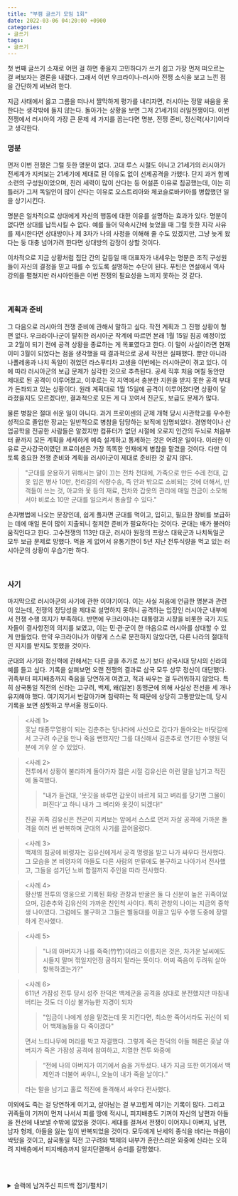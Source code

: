 ```yaml
---
title: "부캠 글쓰기 모임 1회"
date: 2022-03-06 04:20:00 +0900
categories:
- 글쓰기
tags:
- 글쓰기
---
```


첫 번째 글쓰기 소재로 어떤 걸 하면 좋을지 고민하다가 쓰기 쉽고 가장 먼저 떠오르는 걸 써보자는 결론을 내렸다. 그래서 이번 우크라이나-러시아 전쟁 소식을 보고 느낀 점을 간단하게 써보려 한다. 

지금 사태에서 옳고 그름을 떠나서 짤막하게 평가를 내리자면, 러시아는 정말 싸움을 못한다는 생각밖에 들지 않는다. 돌아가는 상황을 보면 그저 21세기의 러일전쟁이다. 이번 전쟁에서 러시아의 가장 큰 문제 세 가지를 꼽는다면 명분, 전쟁 준비, 정신력(사기)이라고 생각한다.



### 명분 
먼저 이번 전쟁은 그럴 듯한 명분이 없다. 고대 루스 시절도 아니고 21세기의 러시아가 전세계가 지켜보는 21세기에 제대로 된 이유도 없이 선제공격을 가했다. 단지 과거 함께 소련의 구성원이었으며, 친러 세력이 많이 산다는 등 어설픈 이유로 침공했는데, 이는 히틀러가 그저 독일인이 많이 산다는 이유로 오스트리아와 체코슬로바키아를 병합했던 일을 상기시킨다. 

명분은 일차적으로 상대에게 자신의 행동에 대한 이유를 설명하는 효과가 있다. 명분이 없다면 상대를 납득시킬 수 없다. 예를 들어 약속시간에 늦었을 때 그럴 듯한 지각 사유를 제시한다면 상대방이나 제 3자가 나의 사정을 이해해 줄 수도 있겠지만, 그냥 늦게 왔다는 둥 대충 넘어가려 한다면 상대방의 감정이 상할 것이다. 

이차적으로 지금 상황처럼 집단 간의 갈등일 때 대표자가 내세우는 명분은 조직 구성원들이 자신의 결정을 믿고 따를 수 있도록 설명하는 수단이 된다. 푸틴은 연설에서 역사 강의를 펼쳤지만 러시아인들은 이번 전쟁의 필요성을 느끼지 못하는 것 같다. 

<br/>

### 계획과 준비
그 다음으로 러시아의 전쟁 준비에 관해서 말하고 싶다. 작전 계획과 그 진행 상황이 형편 없다. 우크라이나군이 탈취한 러시아군 작계에 따르면 본래 1월 15일 침공 예정이었고 2월이 되기 전에 공격 상황을 종료하는 게 목표였다고 한다. 이 말이 사실이라면 현재 이미 3월이 되었다는 점을 생각했을 때 결과적으로 공세 작전은 실패했다. 뿐만 아니라 나폴레옹과 나치 독일이 겪었던 라스푸티차 고생을 이번에는 러시아군이 겪고 있다. 이에 따라 러시아군의 보급 문제가 심각한 것으로 추측된다. 공세 직후 처음 며칠 동안만 제대로 된 공격이 이루어졌고, 이후로는 각 지역에서 충분한 지원을 받지 못한 공격 부대가 돈좌되고 있는 상황이다. 원래 계획대로 1월 15일에 공격이 이루어졌다면 상황이 달라졌을지도 모르겠다만, 결과적으로 모든 게 다 꼬여서 진군도, 보급도 문제가 많다.

물론 병참은 절대 쉬운 일이 아니다. 과거 프로이센의 군제 개혁 당시 사관학교를 우수한 성적으로 졸업한 장교는 일반적으로 병참을 담당하는 보직에 임명되었다. 경영학이나 산업공학을 전공한 사람들은 알겠지만 컴퓨터가 없던 시절에 오로지 인간의 두뇌로 처음부터 끝까지 모든 계획을 세세하게 예측 설계하고 통제하는 것은 어려운 일이다. 이러한 이유로 군사강국이였던 프로이센은 가장 똑똑한 인재에게 병참을 맡겼을 것이다. 다만 이토록 중요한 전쟁 준비와 계획을 러시아군이 제대로 준비한 것 같지 않다.

>"군대를 운용하기 위해서는 말이 끄는 전차 천대에, 가죽으로 만든 수레 천대, 갑옷 입은 병사 10만, 천리길의 식량수송, 즉 안과 밖으로 소비되는 것에 더해서, 빈객들이 쓰는 것, 아교와 옻 등의 재료, 전차와 갑옷의 관리에 매일 천금이 소모해서야 비로소 10만 군대를 일으켜서 통솔할 수 있다."

손자병법에 나오는 문장인데, 쉽게 풀자면 군대를 먹이고, 입히고, 필요한 장비를 보급하는 데에 매일 돈이 많이 지출되니 철저한 준비가 필요하다는 것이다. 군대는 배가 불러야 움직인다고 한다. 고수전쟁의 113만 대군, 러시아 원정의 프랑스 대육군과 나치독일군 모두 보급 문제로 망했다. 먹을 게 없어서 유통기한이 5년 지난 전투식량을 먹고 있는 러시아군의 상황이 우습기만 하다. 

<br/>

### 사기 
마지막으로 러시아군의 사기에 관한 이야기이다. 이는 사실 처음에 언급한 명분과 관련이 있는데, 전쟁의 정당성을 제대로 설명하지 못하니 공격하는 입장인 러시아군 내부에서 전쟁 수행 의지가 부족하다. 반면에 우크라이나는 대통령과 시장을 비롯한 국가 지도자들이 결사항전의 의지를 보였고, 이는 민·관·군이 한 마음으로 러시아를 상대할 수 있게 만들었다. 만약 우크라이나가 이렇게 스스로 분전하지 않았다면, 다른 나라의 절대적인 지지를 받지도 못했을 것이다. 

군대의 사기와 정신력에 관해서는 다른 글을 추가로 쓰기 보다 삼국시대 당시의 신라의 예를 들고 싶다. 기록을 살펴보면 오랜 전쟁의 결과로 삼국 모두 상무 정신이 대단했다. 귀족부터 피지배층까지 죽음을 당연하게 여겼고, 적과 싸우는 걸 두려워하지 않았다. 특히 삼국통일 직전의 신라는 고구려, 백제, 왜(일본) 동맹군에 의해 사실상 전선을 세 개나 유지해야 했다. 여기저기서 번갈아가며 침략하는 적 때문에 상당히 고통받았는데, 당시 기록을 보면 섬찟하고 무서울 정도이다.

><사례 1>   
>훗날 태종무열왕이 되는 김춘추는 당나라에 사신으로 갔다가 돌아오는 바닷길에서 고구려 수군을 만나 죽을 뻔했지만 그를 대신해서 김춘추로 연기한 수행원 덕분에 겨우 살 수 있었다. 

><사례 2>  
> 전투에서 상황이 불리하게 돌아가자 젊은 시절 김유신은 이런 말을 남기고 적진에 돌격했다.   
>>"내가 듣건대, '옷깃을 바루면 갑옷이 바르게 되고 벼리를 당기면 그물이 펴진다'고 하니 내가 그 벼리와 옷깃이 되겠다!"
>
>진골 귀족 김유신은 전군이 지켜보는 앞에서 스스로 먼저 자살 공격에 가까운 돌격을 여러 번 반복하며 군대의 사기를 끌어올렸다.

><사례 3>  
> 백제의 침공에 비령자는 김유신에게서 공격 명령을 받고 나가 싸우다 전사했다. 그 모습을 본 비령자의 아들도 다른 사람의 만류에도 불구하고 나아가서 전사했고, 그들을 섬기던 노비 합절까지 주인을 따라 전사했다. 

><사례 4>   
>황산벌 전투의 영웅으로 기록된 화랑 관창과 반굴은 둘 다 신분이 높은 귀족이었으며, 김춘추와 김유신의 가까운 친인척 사이다. 특히 관창의 나이는 지금의 중학생 나이였다. 그럼에도 불구하고 그들은 별동대를 이끌고 임무 수행 도중에 장렬하게 전사했다. 

><사례 5>  
>>"나의 아버지가 나를 죽죽(竹竹)이라고 이름지은 것은, 차가운 날씨에도 시들지 말며 꺾일지언정 굽히지 말라는 뜻이다. 어찌 죽음이 두려워 살아 항복하겠는가?"

><사례 6>  
>611년 가잠성 전투 당시 성주 찬덕은 백제군을 공격을 상대로 분전했지만 마침내 버티는 것도 더 이상 불가능한 지경이 되자 
>>"임금이 나에게 성을 맡겼는데 못 지킨다면, 최소한 죽어서라도 귀신이 되어 백제놈들을 다 죽이겠다"
>
>면서 느티나무에 머리를 박고 자결했다. 그렇게 죽은 찬덕의 아들 해론은 훗날 아버지가 죽은 가잠성 공격에 참여하고, 치열한 전투 와중에
>>“전에 나의 아버지가 여기에서 숨을 거두셨다. 내가 지금 또한 여기에서 백제인과 더불어 싸우니, 오늘이 내가 죽을 날이다.”
>
>라는 말을 남기고 홀로 적진에 돌격해서 싸우다 전사했다.


  
이외에도 죽는 걸 당연하게 여기고, 살아남는 걸 부끄럽게 여기는 기록이 많다. 그리고 귀족들이 기꺼이 먼저 나서서 피를 땅에 적시니, 피지배층도 기꺼이 자신의 남편과 아들을 전선에 내보낼 수밖에 없었을 것이다. 세대를 걸쳐서 전쟁이 이어지니 아버지, 남편, 남자 형제, 아들을 잃는 일이 반복되었을 것이다. 모두에게 난세의 종식을 바라는 마음이 싹텄을 것이고, 삼국통일 직전 고구려와 백제의 내부가 혼란스러운 와중에 신라는 오히려 지배층에서 피지배층까지 일치단결해서 승리를 갈망했다. 


<br/> <br/>

<details markdown="1">
<summary>슬랙에 남겨주신 피드백 접기/펼치기</summary>

<br/>

**김주연 캠퍼님**  
남현님 글 인상깊게 읽었습니다. 우선 이렇게 글을 읽다 보니 각자의 문체가 확실히 있구나라는 생각이 들었습니다. 오늘 글은 칼럼을 읽는 것 같았고, 비유와 사례가 많아 가독성이 좋았습니다. 목차로 나눠서 글이 진행되는 점도 좋았습니다. 한 가지 아쉬운 점이 있었다면, '사기' 목차에서 사례에 대한 이야기로 글이 끝나는데요, 글이 끊어진다고 느껴졌습니다. 저는 개인적으로 마무리하는 글이 있거나, 신라의 사례를 제시한 다음 러시아 전쟁에 대한 생각을 덧붙여도 좋았을 것 같다는 생각이 들었습니다.


**김소연 캠퍼님**  
안녕하세요, 남현님. 최근에 접한 텍스트와 사뭇 다른 주제라 더 재미있고 인상깊었던 글이었습니다. 돌이켜보면 저도 사회랑 국사를 정말 좋아했는데 쓰신 글 읽으면서 아는 인물이나 지역, 사건이 나오면 반갑기도 한 반면 '뭐지?'싶은게 너무 많아서 읽으면서 부끄러웠네요ㅠㅠ
역사를 잘 이해하고 있는 사람이 통찰이 있다고 생각하는 편인데, 남현님 글을 읽으면서 그런 인상을 받았던 것 같습니다. 세가지 항목에 대해 이야기하고 갑자기 끝난 감이 있어서 아쉬웠는데요. 기술적인 내용도 좋지만 이런 종류의 글 앞으로도 많이 남겨주세요! 잘 읽었습니다 :미소짓는_얼굴:


**이인서 캠퍼님**  
안녕하세요 남현님. 글 너무 잘 읽었습니다.
먼저, 적절한 예시를 들어 설명하셔서 상황에 대한 이해가 쉬웠습니다. 어떻게 그렇게 많은 사례들을 떠올리셨을까 궁금해지는 부분입니다. 아마 정말 많은 책을 읽으셨거나 역사에 관심이 많으셔서 가능한게 아닐까 생각이 드네요. 저로서는 가지지 못한 부분이라 대단하시다는 생각이 들었습니다.
또, 통찰력이 뛰어나시다는 느낌을 받았습니다. 현재 일어나고 있는 상황들을 분석하여 일목요연하게 정리하신 것이 정말 인상 깊었습니다. 다만 글이 중간에 멈추는 느낌이 들었는데, 이후 러시아가 문제를 어떻게 풀어나가야 할까에 대한 남현님의 생각이 더 있었으면 좋지 않았을까 생각이 드네요. (개인적으로도 궁금하고, 글을 작성하신지 1주일이 지난 이 시점에서의 남현님의 생각도 궁금하네요.)
전혀 상상도 못했던 주제를 다루셔서 너무 재밌게 읽었습니다. 앞으로도 좋은 글 기대하겠습니다 감사합니다 :미소짓는_얼굴:


**한현진 캠퍼님**  
안녕하세요! 남현님 글 너무 잘 읽었습니다. 첫 부분에 언급해주신 대로 세가지 문제점에 대해 글을 나누어서 더 읽기 편했던 것 같습니다. 그리고 우크라이나 - 러시아 전쟁 상황에 대해서 작성하셨을 것이라 예상했는데 전쟁의 문제에 대해서 작성해주셔서 새로웠어요. 제가 전쟁에 대해 이렇게 자세하게 몰라서 덕분에 흥미롭게 읽었습니다:)
다만, 저의 경우에는 사기 부분 뒤에 글의 마무리가 있으면 더 좋지 않았을까 하는 생각이 들었어요.ㅎㅎ 이 부분을 제외하고는 명분의 기능, 사례 부분이 특히 좋았습니다. 재밌게 잘 보았고 다음 글도 기대할게요!!:booduck_happy:


**허치영 캠퍼님**  
안녕하세요 남현님 쓰신 글 잘 읽었습니다!
항상 블로그글은 공부하려고 찾아 읽는 것 밖에 없었는데 이런 전쟁과 관련된 글은 처음읽어봐서 되게 새로웠네요.
예전 사례들과 비교하고 남현님의 생각을 잘 정리해서 적으신 부분이 참 인상깊은 글이였습니다.
딱 하나 아쉬웠던 부분은 글의 마무리가 조금 부족하지않았나 생각해요. 마지막 부분에 남현님의 총합된 생각이 있었다면 정말 완벽한 글이였을 것 같네요.
이러한 종류의 글 앞으로도 많이 기대하고 있겠습니다 ㅎㅎ


**김성규 캠퍼님**  
안녕하세요! 저도 남현님 글 잘 읽었습니다! 저는 다른 캠퍼님들의 글을 보다 남현님의 색다른 주제를 접하니, 상당히 신선하다는 느낌을 받았습니다!:깜짝_놀란:
글 작성방식도 무척 좋았는데요, 저는 '사기' 부분에 인용문구로 각 사례를 구분한 점이 인상깊었습니다. 과거 사례와 지금의 주제를 동일선상에 놓고 읽다보니 문제가 무엇인지 쉽게 알 수 있어서 좋았고, 무엇보다 읽기 편하더라구요:+1:
피드백을 쓰는 지금도 제 머릿속엔 '러시아는 왜 그랬을까?' 라는 생각이 드는걸 보니 남현님께서 글에 몰입되게끔 잘 써주신 것 같습니다! 좋은 글 작성하고 공유해주셔서 감사합니다!:웃음:

</details>

